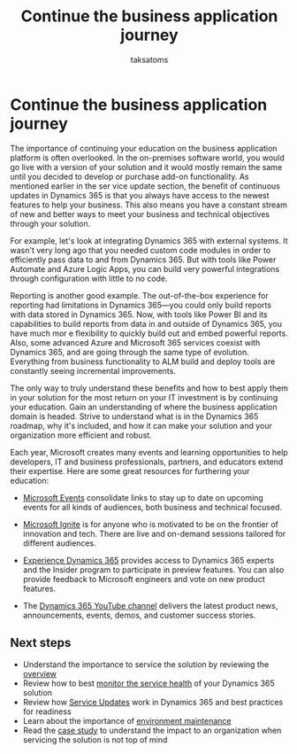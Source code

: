 ﻿---
title:  Continue the business application journey
description: Understanding the importance of continuing to educate yourself in a SaaS platform such as Dynamics 365.  As new features and capabilities become available, use the resources available to maximize your investment in the Dynamics 365 platform. Read the case study to understand the importance of continuing to service the solution as application usage grows.
author: taksatoms
ms.author: tsato
ms.date: 03/08/2023
ms.topic: conceptual

---

# Continue the business application journey

The importance of continuing your education on the business application platform is often overlooked. In the on-premises software world, you would go live with a version of your solution and it would mostly remain the same until you decided to develop or purchase add-on functionality. As mentioned earlier in the ser vice update section, the benefit of continuous updates in Dynamics 365 is that you always have access to the newest features to help your business. This also means you have a constant stream of new and better ways to meet your business and technical objectives through your solution.

For example, let's look at integrating Dynamics 365 with external systems. It wasn't very long ago that you needed custom code modules in order to efficiently pass data to and from Dynamics 365. But with tools like Power Automate and Azure Logic Apps, you can build very powerful integrations through configuration with little to no code.

Reporting is another good example. The out-of-the-box experience for reporting had limitations in Dynamics 365—you could only build reports with data stored in Dynamics 365. Now, with tools like Power BI and its capabilities to build reports from data in and outside of Dynamics 365, you have much mor e flexibility to quickly build out and embed powerful reports. Also, some advanced Azure and Microsoft 365 services coexist with Dynamics 365, and are going through the same type of evolution. Everything from business functionality to ALM build and deploy tools are constantly seeing incremental improvements.

The only way to truly understand these benefits and how to best apply them in your solution for the most return on your IT investment is by continuing your education. Gain an understanding of where the business application domain is headed. Strive to understand what is in the Dynamics 365 roadmap, why it's included, and how it can make your solution and your organization more efficient and robust.

Each year, Microsoft creates many events and learning opportunities to help developers, IT and business professionals, partners, and educators extend their expertise. Here are some great resources for furthering your education:

- [Microsoft Events](https://www.microsoft.com/events/) consolidate links to stay up to date on upcoming events for all kinds of audiences, both business and technical focused.

<!-- -   [Microsoft Business Applications Summit](https://mymbas.microsoft.com/) helps you maximize on using business applications through live and on-demand recordings and discussions. -->

- [Microsoft Ignite](https://myignite.microsoft.com/home) is for anyone who is motivated to be on the frontier of innovation and tech. There are live and on-demand sessions tailored for different audiences.

- [Experience Dynamics 365](https://experience.dynamics.com/) provides access to Dynamics 365 experts and the Insider program to participate in preview features. You can also provide feedback to Microsoft engineers and vote on new product features.

- The [Dynamics 365 YouTube channel](https://www.youtube.com/channel/UCJGCg4rB3QSs8y_1FquelBQ) delivers the latest product news, announcements, events, demos, and customer success stories.

## Next steps

- Understand the importance to service the solution by reviewing the [overview](service-solution.md)
- Review how to best [monitor the service health](service-solution-monitor-service-health.md) of your Dynamics 365 solution
- Review how [Service Updates](service-solution-service-updates.md) work in Dynamics 365 and best practices for readiness 
- Learn about the importance of [environment maintenance](service-solution-environment-maintenance.md)
- Read the [case study](service-solution-case-study.md) to understand the impact to an organization when servicing the solution is not top of mind